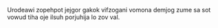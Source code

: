 Urodeawi zopehpot jejgor gakok vifzogani vomona demjog zume sa sot vowud tiha oje ilsuh porjuhija lo zov val.
